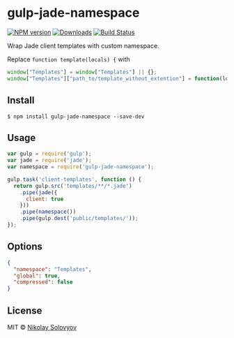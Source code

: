 # gulp-jade-namespace

[![NPM version][npm-image]][npm-url] [![Downloads][downloads-image]][npm-url] [![Build Status][travis-image]][travis-url]

Wrap Jade client templates with custom namespace.

Replace `function template(locals) {` with

```js
window["Templates"] = window["Templates"] || {};
window["Templates"]["path_to/template_without_extention"] = function(locals) {
```

## Install

```
$ npm install gulp-jade-namespace --save-dev
```

## Usage

```js
var gulp = require('gulp');
var jade = require('jade');
var namespace = require('gulp-jade-namespace');

gulp.task('client-templates', function () {
  return gulp.src('templates/**/*.jade')
    .pipe(jade({
      client: true
    }))
    .pipe(namespace())
    .pipe(gulp.dest('public/templates/'));
});
```

## Options

```json
{
  "namespace": "Templates",
  "global": true,
  "compressed": false
}
```

## License

MIT © [Nikolay Solovyov](http://ozio.io)

[downloads-image]: http://img.shields.io/npm/dm/gulp-jade-namespace.svg
[npm-url]: https://npmjs.org/package/gulp-jade-namespace
[npm-image]: http://img.shields.io/npm/v/gulp-jade-namespace.svg
[travis-url]: https://travis-ci.org/ozio/gulp-jade-namespace
[travis-image]: https://travis-ci.org/ozio/gulp-jade-namespace.svg?branch=1.2.3